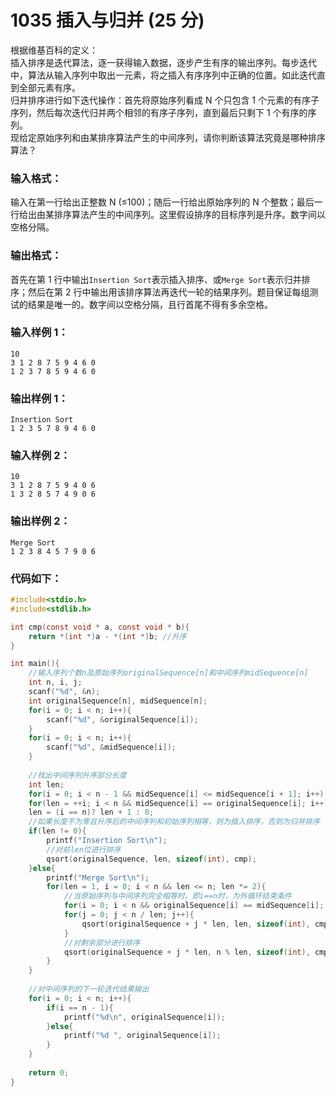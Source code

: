 # 1035 插入与归并 (25 分)
根据维基百科的定义：<br/>
插入排序是迭代算法，逐一获得输入数据，逐步产生有序的输出序列。每步迭代中，算法从输入序列中取出一元素，将之插入有序序列中正确的位置。如此迭代直到全部元素有序。<br/>
归并排序进行如下迭代操作：首先将原始序列看成 N 个只包含 1 个元素的有序子序列，然后每次迭代归并两个相邻的有序子序列，直到最后只剩下 1 个有序的序列。<br/>
现给定原始序列和由某排序算法产生的中间序列，请你判断该算法究竟是哪种排序算法？
### 输入格式：
输入在第一行给出正整数 N (≤100)；随后一行给出原始序列的 N 个整数；最后一行给出由某排序算法产生的中间序列。这里假设排序的目标序列是升序。数字间以空格分隔。
### 输出格式：
首先在第 1 行中输出`Insertion Sort`表示插入排序、或`Merge Sort`表示归并排序；然后在第 2 行中输出用该排序算法再迭代一轮的结果序列。题目保证每组测试的结果是唯一的。数字间以空格分隔，且行首尾不得有多余空格。
### 输入样例 1：
```
10
3 1 2 8 7 5 9 4 6 0
1 2 3 7 8 5 9 4 6 0
```
### 输出样例 1：
```
Insertion Sort
1 2 3 5 7 8 9 4 6 0
```
### 输入样例 2：
```
10
3 1 2 8 7 5 9 4 0 6
1 3 2 8 5 7 4 9 0 6
```
### 输出样例 2：
```
Merge Sort
1 2 3 8 4 5 7 9 0 6
```
### 代码如下：
```c
#include<stdio.h>
#include<stdlib.h>

int cmp(const void * a, const void * b){
    return *(int *)a - *(int *)b; //升序
}

int main(){
    //输入序列个数n及原始序列originalSequence[n]和中间序列midSequence[n] 
    int n, i, j;
    scanf("%d", &n);
    int originalSequence[n], midSequence[n];
    for(i = 0; i < n; i++){
        scanf("%d", &originalSequence[i]);
    }
    for(i = 0; i < n; i++){
        scanf("%d", &midSequence[i]);
    }
    
    //找出中间序列升序部分长度 
    int len;
    for(i = 0; i < n - 1 && midSequence[i] <= midSequence[i + 1]; i++);
    for(len = ++i; i < n && midSequence[i] == originalSequence[i]; i++);
    len = (i == n)? len + 1 : 0;
    //如果长度不为零且升序后的中间序列和初始序列相等，则为插入排序，否则为归并排序 
    if(len != 0){
        printf("Insertion Sort\n");
        //对前len位进行排序 
        qsort(originalSequence, len, sizeof(int), cmp); 
    }else{
        printf("Merge Sort\n");
        for(len = 1, i = 0; i < n && len <= n; len *= 2){
            //当原始序列与中间序列完全相等时，即i==n时，为外循环结束条件 
            for(i = 0; i < n && originalSequence[i] == midSequence[i]; i++);
            for(j = 0; j < n / len; j++){
                qsort(originalSequence + j * len, len, sizeof(int), cmp);
            }
            //对剩余部分进行排序
            qsort(originalSequence + j * len, n % len, sizeof(int), cmp);
        } 
    }
    
    //对中间序列的下一轮迭代结果输出 
    for(i = 0; i < n; i++){
        if(i == n - 1){
            printf("%d\n", originalSequence[i]);
        }else{
            printf("%d ", originalSequence[i]);
        }
    }
    
    return 0;
}
```